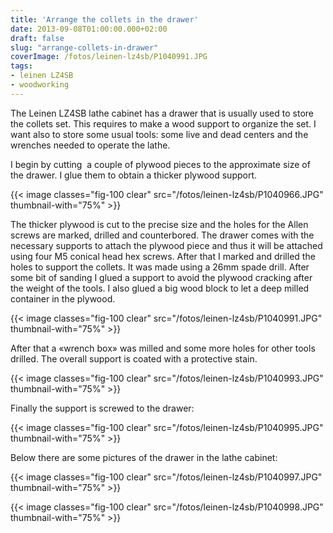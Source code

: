 ```yaml
---
title: 'Arrange the collets in the drawer'
date: 2013-09-08T01:00:00.000+02:00
draft: false
slug: "arrange-collets-in-drawer"
coverImage: /fotos/leinen-lz4sb/P1040991.JPG
tags: 
- leinen LZ4SB
- woodworking
---
```



The Leinen LZ4SB lathe cabinet has a drawer that is usually used to store the collets set. This requires to make a wood support to organize the set. I want also to store some usual tools: some live and dead centers and the wrenches needed to operate the lathe.  
  
I begin by cutting  a couple of plywood pieces to the approximate size of the drawer. I glue them to obtain a thicker plywood support.  
  


{{< image classes="fig-100 clear"  src="/fotos/leinen-lz4sb/P1040966.JPG" thumbnail-with="75%" >}}

  
The thicker plywood is cut to the precise size and the holes for the Allen screws are marked, drilled and counterbored. The drawer comes with the necessary supports to attach the plywood piece and thus it will be attached using four M5 conical head hex screws. After that I marked and drilled the holes to support the collets. It was made using a 26mm spade drill. After some bit of sanding I glued a support to avoid the plywood cracking after the weight of the tools. I also glued a big wood block to let a deep milled container in the plywood.  


{{< image classes="fig-100 clear"  src="/fotos/leinen-lz4sb/P1040991.JPG" thumbnail-with="75%" >}}

After that a «wrench box» was milled and some more holes for other tools drilled. The overall support is coated with a protective stain.  


{{< image classes="fig-100 clear"  src="/fotos/leinen-lz4sb/P1040993.JPG" thumbnail-with="75%" >}}

Finally the support is screwed to the drawer:  


{{< image classes="fig-100 clear"  src="/fotos/leinen-lz4sb/P1040995.JPG" thumbnail-with="75%" >}}

Below there are some pictures of the drawer in the lathe cabinet:  


{{< image classes="fig-100 clear"  src="/fotos/leinen-lz4sb/P1040997.JPG" thumbnail-with="75%" >}}

  


{{< image classes="fig-100 clear"  src="/fotos/leinen-lz4sb/P1040998.JPG" thumbnail-with="75%" >}}